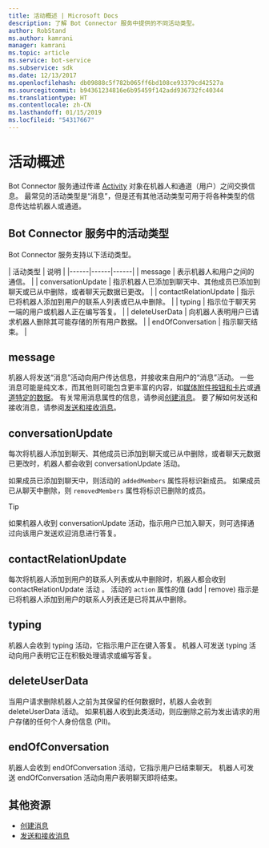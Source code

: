 ```yaml
---
title: 活动概述 | Microsoft Docs
description: 了解 Bot Connector 服务中提供的不同活动类型。
author: RobStand
ms.author: kamrani
manager: kamrani
ms.topic: article
ms.service: bot-service
ms.subservice: sdk
ms.date: 12/13/2017
ms.openlocfilehash: db09888c5f782b065ff6bd108ce93379cd42527a
ms.sourcegitcommit: b94361234816e6b95459f142add936732fc40344
ms.translationtype: HT
ms.contentlocale: zh-CN
ms.lasthandoff: 01/15/2019
ms.locfileid: "54317667"
---
```

# <a name="activities-overview"></a>活动概述

Bot Connector 服务通过传递 [Activity][Activity] 对象在机器人和通道（用户）之间交换信息。 最常见的活动类型是“消息”，但是还有其他活动类型可用于将各种类型的信息传达给机器人或通道。 

## <a name="activity-types-in-the-bot-connector-service"></a>Bot Connector 服务中的活动类型

Bot Connector 服务支持以下活动类型。

| 活动类型 | 说明 |
|------|------|------|
| message | 表示机器人和用户之间的通信。 |
| conversationUpdate | 指示机器人已添加到聊天中、其他成员已添加到聊天或已从中删除，或者聊天元数据已更改。 |
| contactRelationUpdate | 指示已将机器人添加到用户的联系人列表或已从中删除。 |
| typing | 指示位于聊天另一端的用户或机器人正在编写答复。 | 
| deleteUserData | 向机器人表明用户已请求机器人删除其可能存储的所有用户数据。 |
| endOfConversation | 指示聊天结束。 |

## <a name="message"></a>message

机器人将发送“消息”活动向用户传达信息，并接收来自用户的“消息”活动。 一些消息可能是纯文本，而其他则可能包含更丰富的内容，如[媒体附件](bot-framework-rest-connector-add-media-attachments.md)[按钮和卡片](bot-framework-rest-connector-add-rich-cards.md)或[通道特定的数据](bot-framework-rest-connector-channeldata.md)。 有关常用消息属性的信息，请参阅[创建消息](bot-framework-rest-connector-create-messages.md)。 要了解如何发送和接收消息，请参阅[发送和接收消息](bot-framework-rest-connector-send-and-receive-messages.md)。 

## <a name="conversationupdate"></a>conversationUpdate

每次将机器人添加到聊天、其他成员已添加到聊天或已从中删除，或者聊天元数据已更改时，机器人都会收到 conversationUpdate 活动。 

如果成员已添加到聊天中，则活动的 `addedMembers` 属性将标识新成员。 如果成员已从聊天中删除，则 `removedMembers` 属性将标识已删除的成员。 

> [!TIP]
> 如果机器人收到 conversationUpdate 活动，指示用户已加入聊天，则可选择通过向该用户发送欢迎消息进行答复。 

## <a name="contactrelationupdate"></a>contactRelationUpdate

每次将机器人添加到用户的联系人列表或从中删除时，机器人都会收到 contactRelationUpdate 活动 。 活动的 `action` 属性的值 (add | remove) 指示是已将机器人添加到用户的联系人列表还是已将其从中删除。

## <a name="typing"></a>typing

机器人会收到 typing 活动，它指示用户正在键入答复。 机器人可发送 typing 活动向用户表明它正在积极处理请求或编写答复。 

## <a name="deleteuserdata"></a>deleteUserData

当用户请求删除机器人之前为其保留的任何数据时，机器人会收到 deleteUserData 活动。 如果机器人收到此类活动，则应删除之前为发出请求的用户存储的任何个人身份信息 (PII)。

## <a name="endofconversation"></a>endOfConversation 

机器人会收到 endOfConversation 活动，它指示用户已结束聊天。 机器人可发送 endOfConversation 活动向用户表明聊天即将结束。 

## <a name="additional-resources"></a>其他资源

- [创建消息](bot-framework-rest-connector-create-messages.md)
- [发送和接收消息](bot-framework-rest-connector-send-and-receive-messages.md)

[Activity]: bot-framework-rest-connector-api-reference.md#activity-object
